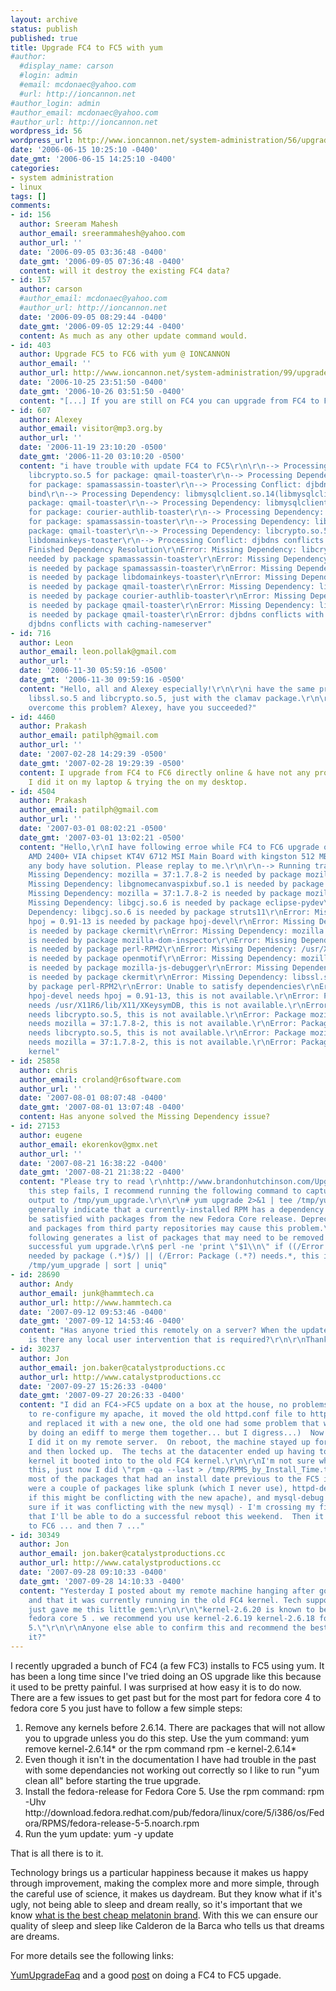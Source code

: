 ```yaml
---
layout: archive
status: publish
published: true
title: Upgrade FC4 to FC5 with yum
#author:
  #display_name: carson
  #login: admin
  #email: mcdonaec@yahoo.com
  #url: http://ioncannon.net
#author_login: admin
#author_email: mcdonaec@yahoo.com
#author_url: http://ioncannon.net
wordpress_id: 56
wordpress_url: http://www.ioncannon.net/system-administration/56/upgrade-fc4-to-fc5-with-yum/
date: '2006-06-15 10:25:10 -0400'
date_gmt: '2006-06-15 14:25:10 -0400'
categories:
- system administration
- linux
tags: []
comments:
- id: 156
  author: Sreeram Mahesh
  author_email: sreerammahesh@yahoo.com
  author_url: ''
  date: '2006-09-05 03:36:48 -0400'
  date_gmt: '2006-09-05 07:36:48 -0400'
  content: will it destroy the existing FC4 data?
- id: 157
  author: carson
  #author_email: mcdonaec@yahoo.com
  #author_url: http://ioncannon.net
  date: '2006-09-05 08:29:44 -0400'
  date_gmt: '2006-09-05 12:29:44 -0400'
  content: As much as any other update command would.
- id: 403
  author: Upgrade FC5 to FC6 with yum @ IONCANNON
  author_email: ''
  author_url: http://www.ioncannon.net/system-administration/99/upgrade-fc5-to-fc6-with-yum/
  date: '2006-10-25 23:51:50 -0400'
  date_gmt: '2006-10-26 03:51:50 -0400'
  content: "[...] If you are still on FC4 you can upgrade from FC4 to FC5 first. [...]"
- id: 607
  author: Alexey
  author_email: visitor@mp3.org.by
  author_url: ''
  date: '2006-11-19 23:10:20 -0500'
  date_gmt: '2006-11-20 03:10:20 -0500'
  content: "i have trouble with update FC4 to FC5\r\n\r\n--> Processing Dependency:
    libcrypto.so.5 for package: qmail-toaster\r\n--> Processing Dependency: libssl.so.5
    for package: spamassassin-toaster\r\n--> Processing Conflict: djbdns conflicts
    bind\r\n--> Processing Dependency: libmysqlclient.so.14(libmysqlclient_14) for
    package: qmail-toaster\r\n--> Processing Dependency: libmysqlclient.so.14(libmysqlclient_14)
    for package: courier-authlib-toaster\r\n--> Processing Dependency: libcrypto.so.5
    for package: spamassassin-toaster\r\n--> Processing Dependency: libssl.so.5 for
    package: qmail-toaster\r\n--> Processing Dependency: libcrypto.so.5 for package:
    libdomainkeys-toaster\r\n--> Processing Conflict: djbdns conflicts caching-nameserver\r\n-->
    Finished Dependency Resolution\r\nError: Missing Dependency: libcrypto.so.5 is
    needed by package spamassassin-toaster\r\nError: Missing Dependency: libssl.so.5
    is needed by package spamassassin-toaster\r\nError: Missing Dependency: libcrypto.so.5
    is needed by package libdomainkeys-toaster\r\nError: Missing Dependency: libssl.so.5
    is needed by package qmail-toaster\r\nError: Missing Dependency: libmysqlclient.so.14(libmysqlclient_14)
    is needed by package courier-authlib-toaster\r\nError: Missing Dependency: libcrypto.so.5
    is needed by package qmail-toaster\r\nError: Missing Dependency: libmysqlclient.so.14(libmysqlclient_14)
    is needed by package qmail-toaster\r\nError: djbdns conflicts with bind\r\nError:
    djbdns conflicts with caching-nameserver"
- id: 716
  author: Leon
  author_email: leon.pollak@gmail.com
  author_url: ''
  date: '2006-11-30 05:59:16 -0500'
  date_gmt: '2006-11-30 09:59:16 -0500'
  content: "Hello, all and Alexey especially!\r\n\r\ni have the same problem with
    libssl.so.5 and libcrypto.so.5, just with the clamav package.\r\n\r\nHow one can
    overcome this problem? Alexey, have you succeeded?"
- id: 4460
  author: Prakash
  author_email: patilph@gmail.com
  author_url: ''
  date: '2007-02-28 14:29:39 -0500'
  date_gmt: '2007-02-28 19:29:39 -0500'
  content: I upgrade from FC4 to FC6 directly online & have not any problems.
    I did it on my laptop & trying the on my desktop.
- id: 4504
  author: Prakash
  author_email: patilph@gmail.com
  author_url: ''
  date: '2007-03-01 08:02:21 -0500'
  date_gmt: '2007-03-01 13:02:21 -0500'
  content: "Hello,\r\nI have following erroe while FC4 to FC6 upgrade of my Desktop
    AMD 2400+ VIA chipset KT4V 6712 MSI Main Board with kingston 512 MB RAM.\r\nPlease
    any body have solution. Please replay to me.\r\n\r\n--> Running transaction check\r\nError:
    Missing Dependency: mozilla = 37:1.7.8-2 is needed by package mozilla-mail\r\nError:
    Missing Dependency: libgnomecanvaspixbuf.so.1 is needed by package gtkhtml\r\nError:
    Missing Dependency: mozilla = 37:1.7.8-2 is needed by package mozilla-chat\r\nError:
    Missing Dependency: libgcj.so.6 is needed by package eclipse-pydev\r\nError: Missing
    Dependency: libgcj.so.6 is needed by package struts11\r\nError: Missing Dependency:
    hpoj = 0.91-13 is needed by package hpoj-devel\r\nError: Missing Dependency: libcrypto.so.5
    is needed by package ckermit\r\nError: Missing Dependency: mozilla = 37:1.7.8-2
    is needed by package mozilla-dom-inspector\r\nError: Missing Dependency: libcrypto.so.5
    is needed by package perl-RPM2\r\nError: Missing Dependency: /usr/X11R6/lib/X11/XKeysymDB
    is needed by package openmotif\r\nError: Missing Dependency: mozilla = 37:1.7.8-2
    is needed by package mozilla-js-debugger\r\nError: Missing Dependency: libssl.so.5
    is needed by package ckermit\r\nError: Missing Dependency: libssl.so.5 is needed
    by package perl-RPM2\r\nError: Unable to satisfy dependencies\r\nError: Package
    hpoj-devel needs hpoj = 0.91-13, this is not available.\r\nError: Package openmotif
    needs /usr/X11R6/lib/X11/XKeysymDB, this is not available.\r\nError: Package ckermit
    needs libcrypto.so.5, this is not available.\r\nError: Package mozilla-js-debugger
    needs mozilla = 37:1.7.8-2, this is not available.\r\nError: Package perl-RPM2
    needs libcrypto.so.5, this is not available.\r\nError: Package mozilla-dom-inspector
    needs mozilla = 37:1.7.8-2, this is not available.\r\nError: Package kudzu needs
    kernel"
- id: 25858
  author: chris
  author_email: croland@r6software.com
  author_url: ''
  date: '2007-08-01 08:07:48 -0400'
  date_gmt: '2007-08-01 13:07:48 -0400'
  content: Has anyone solved the Missing Dependency issue?
- id: 27153
  author: eugene
  author_email: ekorenkov@gmx.net
  author_url: ''
  date: '2007-08-21 16:38:22 -0400'
  date_gmt: '2007-08-21 21:38:22 -0400'
  content: "Please try to read \r\nhttp://www.brandonhutchinson.com/Upgrading_Red_Hat_Linux_with_yum.html\r\n\r\nIf
    this step fails, I recommend running the following command to capture all screen
    output to /tmp/yum_upgrade.\r\n\r\n# yum upgrade 2>&1 | tee /tmp/yum_upgrade\r\n\r\nFailures
    generally indicate that a currently-installed RPM has a dependency that cannot
    be satisfied with packages from the new Fedora Core release. Deprecated packages
    and packages from third party repositories may cause this problem.\r\n\r\nThe
    following generates a list of packages that may need to be removed prior to a
    successful yum upgrade.\r\n$ perl -ne 'print \"$1\\n\" if ((/Error: Missing Dependency:.*is
    needed by package (.*)$/) || (/Error: Package (.*?) needs.*, this is not available./))'
    /tmp/yum_upgrade | sort | uniq"
- id: 28690
  author: Andy
  author_email: junk@hammtech.ca
  author_url: http://www.hammtech.ca
  date: '2007-09-12 09:53:46 -0400'
  date_gmt: '2007-09-12 14:53:46 -0400'
  content: "Has anyone tried this remotely on a server? When the update is performed
    is there any local user intervention that is required?\r\n\r\nThanks,\r\n\r\nAndy"
- id: 30237
  author: Jon
  author_email: jon.baker@catalystproductions.cc
  author_url: http://www.catalystproductions.cc
  date: '2007-09-27 15:26:33 -0400'
  date_gmt: '2007-09-27 20:26:33 -0400'
  content: "I did an FC4->FC5 update on a box at the house, no problems (just had
    to re-configure my apache, it moved the old httpd.conf file to httpd.conf.rpmsave
    and replaced it with a new one, the old one had some problem that were resolved
    by doing an ediff to merge them together... but I digress...)  Now confident,
    I did it on my remote server.  On reboot, the machine stayed up for about 30 seconds
    and then locked up.  The techs at the datacenter ended up having to change the
    kernel it booted into to the old FC4 kernel.\r\n\r\nI'm not sure what is causing
    this, just now I did \"rpm -qa --last > /tmp/RPMS_by_Install_Time.txt\" and removed
    most of the packages that had an install date previous to the FC5 install.  There
    were a couple of packages like splunk (which I never use), httpd-debug (not sure
    if this might be conflicting with the new apache), and mysql-debug (again, not
    sure if it was conflicting with the new mysql) - I'm crossing my fingers and hoping
    that I'll be able to do a successful reboot this weekend.  Then it's off to updating
    to FC6 ... and then 7 ..."
- id: 30349
  author: Jon
  author_email: jon.baker@catalystproductions.cc
  author_url: http://www.catalystproductions.cc
  date: '2007-09-28 09:10:33 -0400'
  date_gmt: '2007-09-28 14:10:33 -0400'
  content: "Yesterday I posted about my remote machine hanging after going from FC4->FC5,
    and that it was currently running in the old FC4 kernel. Tech support at the datacenter
    just gave me this little gem:\r\n\r\n\"kernel-2.6.20 is known to be unstable woth
    fedora core 5 . we recommend you use kernel-2.6.19 kernel-2.6.18 for fedora core
    5.\"\r\n\r\nAnyone else able to confirm this and recommend the best way to resolve
    it?"
---
```

I recently upgraded a bunch of FC4 (a few FC3) installs to FC5 using yum. It has been a long time since I've tried doing an OS upgrade like this because it used to be pretty painful. I was surprised at how easy it is to do now. There are a few issues to get past but for the most part for fedora core 4 to fedora core 5 you just have to follow a few simple steps:

<ol>
<li> Remove any kernels before 2.6.14. There are packages that will not allow you to upgrade unless you do this step. Use the yum command: yum remove kernel-2.6.14* or the rpm command rpm -e kernel-2.6.14*</li>
<li> Even though it isn't in the documentation I have had trouble in the past with some dependancies not working out correctly so I like to run "yum clean all" before starting the true upgrade.</li>
<li> Install the fedora-release for Fedora Core 5. Use the rpm command: rpm -Uhv http://download.fedora.redhat.com/pub/fedora/linux/core/5/i386/os/Fedora/RPMS/fedora-release-5-5.noarch.rpm</li>
<li> Run the yum update: yum -y update</li>
</ol>

That is all there is to it.

Technology brings us a particular happiness because it makes us happy through improvement, making the complex more and more simple, through the careful use of science, it makes us daydream. But they know what if it's ugly, not being able to sleep and dream really, so it's important that we know <a href="https://www.ukmeds.co.uk/circadin-melatonin/">what is the best cheap melatonin brand</a>. With this we can ensure our quality of sleep and sleep like Calderon de la Barca who tells us that dreams are dreams.

For more details see the following links:

<a href="http://fedoraproject.org/wiki/YumUpgradeFaq">YumUpgradeFaq</a> and a good <a href="http://www.linuxforums.org/forum/redhat-fedora-linux-help/63460-yum-upgrade-fc4-fc5-issues.html">post</a> on doing a FC4 to FC5 upgade.



